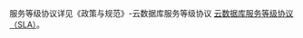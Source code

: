 
服务等级协议详见《政策与规范》-云数据库服务等级协议 [云数据库服务等级协议（SLA）](https://cloud.tencent.com/document/product/301/2001)。
